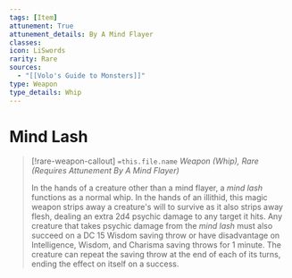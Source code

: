 ```yaml
---
tags: [Item]
attunement: True
attunement_details: By A Mind Flayer
classes: 
icon: LiSwords
rarity: Rare
sources:
  - "[[Volo's Guide to Monsters]]"
type: Weapon
type_details: Whip
---
```

# Mind Lash
>[!rare-weapon-callout] `=this.file.name`
>*Weapon (Whip), Rare (Requires Attunement By A Mind Flayer)*
>
>In the hands of a creature other than a mind flayer, a *mind lash* functions as a normal whip. In the hands of an illithid, this magic weapon strips away a creature's will to survive as it also strips away flesh, dealing an extra 2d4 psychic damage to any target it hits. Any creature that takes psychic damage from the *mind lash* must also succeed on a DC 15 Wisdom saving throw or have disadvantage on Intelligence, Wisdom, and Charisma saving throws for 1 minute. The creature can repeat the saving throw at the end of each of its turns, ending the effect on itself on a success.
>
>
